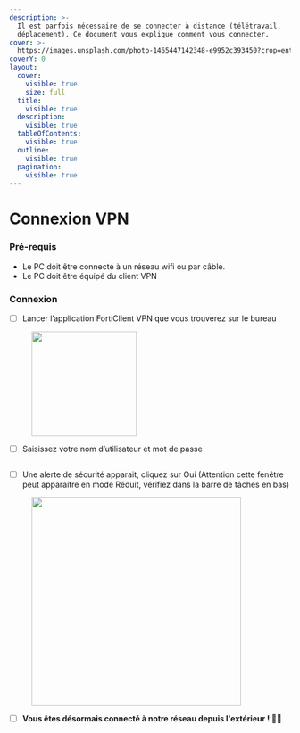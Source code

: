```yaml
---
description: >-
  Il est parfois nécessaire de se connecter à distance (télétravail,
  déplacement). Ce document vous explique comment vous connecter.
cover: >-
  https://images.unsplash.com/photo-1465447142348-e9952c393450?crop=entropy&cs=srgb&fm=jpg&ixid=M3wxOTcwMjR8MHwxfHNlYXJjaHwyfHxyb2FkfGVufDB8fHx8MTcyMzE5MDY0MHww&ixlib=rb-4.0.3&q=85
coverY: 0
layout:
  cover:
    visible: true
    size: full
  title:
    visible: true
  description:
    visible: true
  tableOfContents:
    visible: true
  outline:
    visible: true
  pagination:
    visible: true
---
```


# Connexion VPN

### Pré-requis

* Le PC doit être connecté à un réseau wifi ou par câble.
* Le PC doit être équipé du client VPN&#x20;



### Connexion

* [ ] Lancer l’application FortiClient VPN que vous trouverez sur le bureau&#x20;

<figure><img src="https://images.sftcdn.net/images/t_app-icon-m/p/87f45a9e-96d4-11e6-b8fa-00163ec9f5fa/1944140565/fortinet-icon.png" alt="" width="188"><figcaption></figcaption></figure>



* [ ] Saisissez votre nom d’utilisateur et mot de passe

<figure><img src="../.gitbook/assets/Capture d&#x27;écran 2024-08-02 155147.png" alt=""><figcaption></figcaption></figure>



* [ ] Une alerte de sécurité apparait, cliquez sur Oui (Attention cette fenêtre peut apparaitre en mode Réduit, vérifiez dans la barre de tâches en bas)

<figure><img src="https://i.imgur.com/hKW1Jh0.png" alt="" width="375"><figcaption></figcaption></figure>

* [ ] **Vous êtes désormais connecté à notre réseau depuis l'extérieur ! 🥳🥳**

